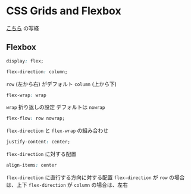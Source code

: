 # CSS Grids and Flexbox

[こちら](https://github.com/jen4web/fem-layout) の写経


## Flexbox

```css
display: flex;
```

```css
flex-direction: column;
```

`row` (左から右) がデフォルト
`column` (上から下)


```css
flex-wrap: wrap
```

`wrap` 折り返しの設定
デフォルトは `nowrap`

```css
flex-flow: row nowrap;
```

`flex-direction` と `flex-wrap` の組み合わせ

```css
justify-content: center;
```

`flex-direction` に対する配置

```css
align-items: center
```

`flex-direction` に直行する方向に対する配置
`flex-direction` が `row` の場合は、上下
`flex-direction` が `column` の場合は、左右
